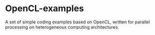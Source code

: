 # OpenCL-examples
A set of simple coding examples based on OpenCL, written for parallel processing on heterogeneous computing architectures. 
